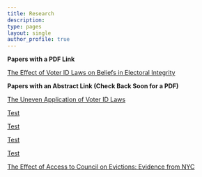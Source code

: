 ```yaml
---
title: Research
description:
type: pages
layout: single
author_profile: true
---
```


  
    

__Papers with a PDF Link__

[The Effect of Voter ID Laws on Beliefs in Electoral Integrity](../papers/attitudes_voter_id.pdf) 

__Papers with an Abstract Link (Check Back Soon for a PDF)__

[The Uneven Application of Voter ID Laws](../pages/abstracts/id_laws_race.md)

[Test](../pages/abstracts/evictions.md)

[Test](../pages/abstracts/evictions_nyc.md)

[Test](./pages/abstracts/evictions_nyc.md)

[Test](../pages/abstracts/evictions.md)

[The Effect of Access to Council on Evictions: Evidence from NYC](./pages/abstracts/evictions.md)
